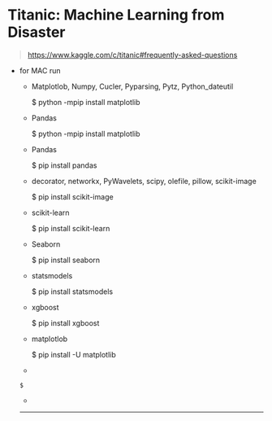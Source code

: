 # Titanic: Machine Learning from Disaster

> https://www.kaggle.com/c/titanic#frequently-asked-questions
* for MAC run 
    * Matplotlob, Numpy, Cucler, Pyparsing, Pytz, Python_dateutil
    
      $ python -mpip install matplotlib
    * Pandas
    
        $ python -mpip install matplotlib
    * Pandas
    
         $ pip install pandas
    * decorator, networkx, PyWavelets, scipy, olefile, pillow, scikit-image
    
      $ pip install scikit-image
    * scikit-learn
    
      $ pip install scikit-learn
    
    * Seaborn
    
      $ pip install seaborn
    * statsmodels
    
      $ pip install statsmodels
    * xgboost
    
      $ pip install xgboost
    * matplotlob
    
      $ pip install -U matplotlib
    *
    
      $
    *
    
    
    ------------------------

